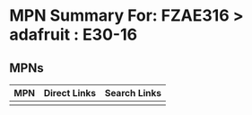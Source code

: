 



# MPN Summary For: FZAE316 > adafruit : E30-16

## MPNs
  

|MPN|Direct Links|Search Links|
| :--- | :--- | :--- |
||||
